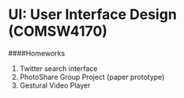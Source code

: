 UI: User Interface Design (COMSW4170)
========

####Homeworks
1. Twitter search interface
2. PhotoShare Group Project (paper prototype)
3. Gestural Video Player